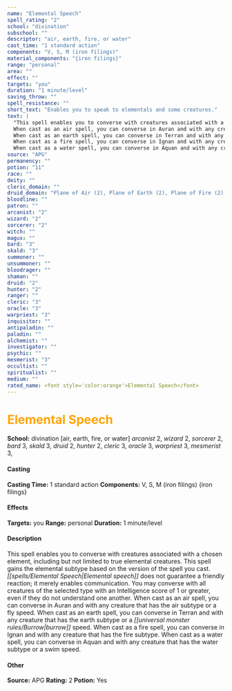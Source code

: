 ```yaml
---
name: "Elemental Speech"
spell_rating: "2"
school: "divination"
subschool: ""
descriptor: "air, earth, fire, or water"
cast_time: "1 standard action"
components: "V, S, M (iron filings)"
material_components: "{iron filings}"
range: "personal"
area: ""
effect: ""
targets: "you"
duration: "1 minute/level"
saving_throw: ""
spell_resistance: ""
short_text: "Enables you to speak to elementals and some creatures."
text: |
  "This spell enables you to converse with creatures associated with a chosen element, including but not limited to true elemental creatures. This spell gains the elemental subtype based on the version of the spell you cast. _Elemental speech_ does not guarantee a friendly reaction; it merely enables communication. You may converse with all creatures of the selected type with an Intelligence score of 1 or greater, even if they do not understand one another.
  When cast as an air spell, you can converse in Auran and with any creature that has the air subtype or a fly speed.
  When cast as an earth spell, you can converse in Terran and with any creature that has the earth subtype or a burrow speed.
  When cast as a fire spell, you can converse in Ignan and with any creature that has the fire subtype.
  When cast as a water spell, you can converse in Aquan and with any creature that has the water subtype or a swim speed."
source: "APG"
permanency: ""
potion: "11"
race: ""
deity: ""
cleric_domain: ""
druid_domain: "Plane of Air (2), Plane of Earth (2), Plane of Fire (2), Plane of Water (2)"
bloodline: ""
patron: ""
arcanist: "2"
wizard: "2"
sorcerer: "2"
witch: ""
magus: ""
bard: "3"
skald: "3"
summoner: ""
unsummoner: ""
bloodrager: ""
shaman: ""
druid: "2"
hunter: "2"
ranger: ""
cleric: "3"
oracle: "3"
warpriest: "3"
inquisitor: ""
antipaladin: ""
paladin: ""
alchemist: ""
investigator: ""
psychic: ""
mesmerist: "3"
occultist: ""
spiritualist: ""
medium: ""
rated_name: <font style='color:orange'>Elemental Speech</font>
---
```


# <font style='color:orange'>Elemental Speech</font> 
**School:** divination [air, earth, fire, or water] 
_arcanist_ 2, _wizard_ 2, _sorcerer_ 2, _bard_ 3, _skald_ 3, _druid_ 2, _hunter_ 2, _cleric_ 3, _oracle_ 3, _warpriest_ 3, _mesmerist_ 3, 
#### Casting
**Casting Time:** 1 standard action
 **Components:** V, S, M (iron filings) {iron filings}
 #### Effects
**Targets:** you
**Range:** personal
**Duration:** 1 minute/level

 #### Description
This spell enables you to converse with creatures associated with a chosen element, including but not limited to true elemental creatures. This spell gains the elemental subtype based on the version of the spell you cast. _[[spells/Elemental Speech|Elemental speech]]_ does not guarantee a friendly reaction; it merely enables communication. You may converse with all creatures of the selected type with an Intelligence score of 1 or greater, even if they do not understand one another.
  When cast as an air spell, you can converse in Auran and with any creature that has the air subtype or a fly speed.
  When cast as an earth spell, you can converse in Terran and with any creature that has the earth subtype or a _[[universal monster rules/Burrow|burrow]]_ speed.
  When cast as a fire spell, you can converse in Ignan and with any creature that has the fire subtype.
  When cast as a water spell, you can converse in Aquan and with any creature that has the water subtype or a swim speed.

 #### Other
**Source:** APG
**Rating:** 2
**Potion:** Yes
